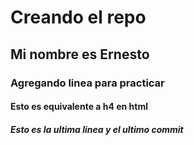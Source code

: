 # Creando el repo 
## Mi nombre es Ernesto 
### Agregando linea para practicar
#### Esto es equivalente a h4 en html
##### Esto es la ultima linea y el ultimo commit
